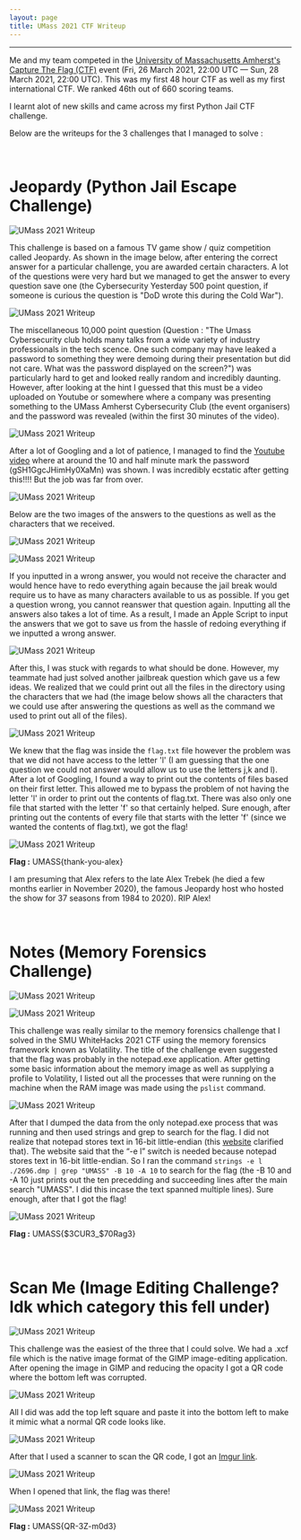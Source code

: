 ```yaml
---
layout: page
title: UMass 2021 CTF Writeup
---
```

<hr/>

Me and my team competed in the <a href="https://ctftime.org/event/1282" target="_blank">University of Massachusetts Amherst's Capture The Flag (CTF)</a> event (Fri, 26 March 2021, 22:00 UTC — Sun, 28 March 2021, 22:00 UTC). This was my first 48 hour CTF as well as my first international CTF. We ranked 46th out of 660 scoring teams.

I learnt alot of new skills and came across my first Python Jail CTF challenge.

Below are the writeups for the 3 challenges that I managed to solve :

<br/>

# Jeopardy (Python Jail Escape Challenge)

![UMass 2021 Writeup](/assets/img/ctfImages/umass2021/img1-ConvertImage.png)

This challenge is based on a famous TV game show / quiz competition called Jeopardy. As shown in the image below, after entering the correct answer for a particular challenge, you are awarded certain characters. A lot of the questions were very hard but we managed to get the answer to every question save one (the Cybersecurity Yesterday 500 point question, if someone is curious the question is "DoD wrote this during the Cold War").

![UMass 2021 Writeup](/assets/img/ctfImages/umass2021/img3-ConvertImage.png)

The miscellaneous 10,000 point question (Question : "The Umass Cybersecurity club holds many talks from a wide variety of industry professionals in the tech scence. One such company may have leaked a password to something they were demoing during their presentation but did not care. What was the password displayed on the screen?") was particularly hard to get and looked really random and incredibly daunting. However, after looking at the hint I guessed that this must be a video uploaded on Youtube or somewhere where a company was presenting something to the UMass Amherst Cybersecurity Club (the event organisers) and the password was revealed (within the first 30 minutes of the video).

![UMass 2021 Writeup](/assets/img/ctfImages/umass2021/img2-ConvertImage.png)

After a lot of Googling and a lot of patience, I managed to find the <a href="https://www.youtube.com/watch?v=Ph2ojl3qbmI" target="_blank">Youtube video</a> where at around the 10 and half minute mark the password (gSH1GgcJHimHy0XaMn) was shown. I was incredibly ecstatic after getting this!!!! But the job was far from over.

![UMass 2021 Writeup](/assets/img/ctfImages/umass2021/img4-ConvertImage.png)

Below are the two images of the answers to the questions as well as the characters that we received.

![UMass 2021 Writeup](/assets/img/ctfImages/umass2021/img5-ConvertImage.png)

![UMass 2021 Writeup](/assets/img/ctfImages/umass2021/img6-ConvertImage.png)

If you inputted in a wrong answer, you would not receive the character and would hence have to redo everything again because the jail break would require us to have as many characters available to us as possible. If you get a question wrong, you cannot reanswer that question again. Inputting all the answers also takes a lot of time. As a result, I made an Apple Script to input the answers that we got to save us from the hassle of redoing everything if we inputted a wrong answer. 

![UMass 2021 Writeup](/assets/img/ctfImages/umass2021/img7-ConvertImage.png)

After this, I was stuck with regards to what should be done. However, my teammate had just solved another jailbreak question which gave us a few ideas. We realized that we could print out all the files in the directory using the characters that we had (the image below shows all the characters that we could use after answering the questions as well as the command we used to print out all of the files). 

![UMass 2021 Writeup](/assets/img/ctfImages/umass2021/img8-ConvertImage.png)

We knew that the flag was inside the `flag.txt` file however the problem was that we did not have access to the letter 'l' (I am guessing that the one question we could not answer would allow us to use the letters j,k and l). After a lot of Googling, I found a way to print out the contents of files based on their first letter. This allowed me to bypass the problem of not having the letter 'l' in order to print out the contents of flag.txt. There was also only one file that started with the letter 'f' so that certainly helped. Sure enough, after printing out the contents of every file that starts with the letter 'f' (since we wanted the contents of flag.txt), we got the flag!

![UMass 2021 Writeup](/assets/img/ctfImages/umass2021/img9-ConvertImage.png)

**Flag :** UMASS{thank-you-alex}

I am presuming that Alex refers to the late Alex Trebek (he died a few months earlier in November 2020), the famous Jeopardy host who hosted the show for 37 seasons from 1984 to 2020). RIP Alex! 

<br/>

# Notes (Memory Forensics Challenge)

![UMass 2021 Writeup](/assets/img/ctfImages/umass2021/img10-ConvertImage.png)

![UMass 2021 Writeup](/assets/img/ctfImages/umass2021/img11-ConvertImage.png)

This challenge was really similar to the memory forensics challenge that I solved in the SMU WhiteHacks 2021 CTF using the memory forensics framework known as Volatility. The title of the challenge even suggested that the flag was probably in the notepad.exe application. After getting some basic information about the memory image as well as supplying a profile to Volatility, I listed out all the processes that were running on the machine when the RAM image was made using the `pslist` command.

![UMass 2021 Writeup](/assets/img/ctfImages/umass2021/img12-ConvertImage.png)

After that I dumped the data from the only notepad.exe process that was running and then used strings and grep to search for the flag. I did not realize that notepad stores text in 16-bit little-endian (this <a href="https://www.andreafortuna.org/2018/03/02/volatility-tips-extract-text-typed-in-a-notepad-window-from-a-windows-memory-dump/" target="_blank">website</a> clarified that). The website said that the “-e l” switch is needed because notepad stores text in 16-bit little-endian. So I ran the command `strings -e l ./2696.dmp | grep "UMASS" -B 10 -A 10` to search for the flag (the -B 10 and -A 10 just prints out the ten precedding and succeeding lines after the main search "UMASS". I did this incase the text spanned multiple lines). Sure enough, after that I got the flag!

![UMass 2021 Writeup](/assets/img/ctfImages/umass2021/img13-ConvertImage.png)

**Flag :** UMASS{$3CUR3_$70Rag3}

<br/>

# Scan Me (Image Editing Challenge? Idk which category this fell under)

![UMass 2021 Writeup](/assets/img/ctfImages/umass2021/img14-ConvertImage.png)

This challenge was the easiest of the three that I could solve. We had a .xcf file which is the native image format of the GIMP image-editing application. After opening the image in GIMP and reducing the opacity I got a QR code where the bottom left was corrupted. 

![UMass 2021 Writeup](/assets/img/ctfImages/umass2021/img15-ConvertImage.png)

All I did was add the top left square and paste it into the bottom left to make it mimic what a normal QR code looks like. 

![UMass 2021 Writeup](/assets/img/ctfImages/umass2021/img16-ConvertImage.png)

After that I used a scanner to scan the QR code, I got an <a href="https://imgur.com/a/57VgQ8M" target="_blank">Imgur link</a>. 

![UMass 2021 Writeup](/assets/img/ctfImages/umass2021/img17-ConvertImage.png)

When I opened that link, the flag was there!

![UMass 2021 Writeup](/assets/img/ctfImages/umass2021/img18-ConvertImage.png)

**Flag :** UMASS{QR-3Z-m0d3}

